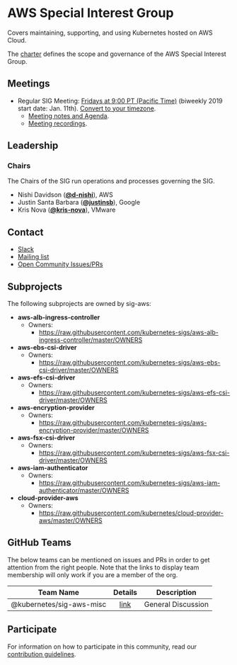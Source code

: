 <!---
This is an autogenerated file!

Please do not edit this file directly, but instead make changes to the
sigs.yaml file in the project root.

To understand how this file is generated, see https://git.k8s.io/community/generator/README.md
--->
# AWS Special Interest Group

Covers maintaining, supporting, and using Kubernetes hosted on AWS Cloud.

The [charter](charter.md) defines the scope and governance of the AWS Special Interest Group.

## Meetings
* Regular SIG Meeting: [Fridays at 9:00 PT (Pacific Time)](https://www.google.com/calendar/event?eid=cjQyZ2dzMW02dnQ5NGVkOWFtbTI0N21udmdfMjAxOTA0MTlUMTYwMDAwWiBjZ250MzY0dmQ4czg2aHIycGhhcGZqYzZ1a0Bn&ctz=America/Los_Angeles) (biweekly 2019 start date: Jan. 11th). [Convert to your timezone](http://www.thetimezoneconverter.com/?t=9:00&tz=PT%20%28Pacific%20Time%29).
  * [Meeting notes and Agenda](https://docs.google.com/document/d/1-i0xQidlXnFEP9fXHWkBxqySkXwJnrGJP9OGyP2_P14/edit).
  * [Meeting recordings](https://www.youtube.com/playlist?list=PL69nYSiGNLP29DzPOBBaJi-SO3AQ_b4HC).

## Leadership

### Chairs
The Chairs of the SIG run operations and processes governing the SIG.

* Nishi Davidson (**[@d-nishi](https://github.com/d-nishi)**), AWS
* Justin Santa Barbara (**[@justinsb](https://github.com/justinsb)**), Google
* Kris Nova (**[@kris-nova](https://github.com/kris-nova)**), VMware

## Contact
* [Slack](https://kubernetes.slack.com/messages/sig-aws)
* [Mailing list](https://groups.google.com/forum/#!forum/kubernetes-sig-aws)
* [Open Community Issues/PRs](https://github.com/kubernetes/community/labels/sig%2Faws)

## Subprojects

The following subprojects are owned by sig-aws:
- **aws-alb-ingress-controller**
  - Owners:
    - https://raw.githubusercontent.com/kubernetes-sigs/aws-alb-ingress-controller/master/OWNERS
- **aws-ebs-csi-driver**
  - Owners:
    - https://raw.githubusercontent.com/kubernetes-sigs/aws-ebs-csi-driver/master/OWNERS
- **aws-efs-csi-driver**
  - Owners:
    - https://raw.githubusercontent.com/kubernetes-sigs/aws-efs-csi-driver/master/OWNERS
- **aws-encryption-provider**
  - Owners:
    - https://raw.githubusercontent.com/kubernetes-sigs/aws-encryption-provider/master/OWNERS
- **aws-fsx-csi-driver**
  - Owners:
    - https://raw.githubusercontent.com/kubernetes-sigs/aws-fsx-csi-driver/master/OWNERS
- **aws-iam-authenticator**
  - Owners:
    - https://raw.githubusercontent.com/kubernetes-sigs/aws-iam-authenticator/master/OWNERS
- **cloud-provider-aws**
  - Owners:
    - https://raw.githubusercontent.com/kubernetes/cloud-provider-aws/master/OWNERS

## GitHub Teams

The below teams can be mentioned on issues and PRs in order to get attention from the right people.
Note that the links to display team membership will only work if you are a member of the org.

| Team Name | Details | Description |
| --------- |:-------:| ----------- |
| @kubernetes/sig-aws-misc | [link](https://github.com/orgs/kubernetes/teams/sig-aws-misc) | General Discussion |

<!-- BEGIN CUSTOM CONTENT -->
## Participate
For information on how to participate in this community, read our [contribution guidelines](CONTRIBUTING.md).
<!-- END CUSTOM CONTENT -->
